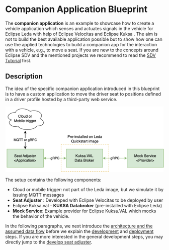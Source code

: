 # Companion Application Blueprint

The **companion application** is an example to
showcase how to create a vehicle application which senses and actuates signals in the vehicle
for Eclipse Leda with help of Eclipse Velocitas and Eclipse Kuksa
. The aim is not to build the best available application possible but to show how one can use the applied technologies
to build a companion app for the interaction with a vehicle, e.g., to move a seat.
If you are new to the concepts around Eclipse SDV and the mentioned projects
we recommend to read the [SDV Tutorial](https://eclipse-leda.github.io/leda/docs/general-usage/sdv-introduction/) first.

## Description

The idea of the specific companion application introduced in this blueprint is to have a custom application to move the driver seat to positions defined
in a driver profile hosted by a third-party web service.

![Leda Seat Adjuster Use Case](./img/seatadjuster.png)

The setup contains the following components:

- Cloud or mobile trigger: not part of the Leda image, but we simulate it by issuing MQTT messages
- **Seat Adjuster** : Developed with Eclipse Velocitas to be deployed by user
- Eclipse Kuksa.val - **KUKSA Databroker** (pre-installed with Eclipse Leda)
- **Mock Service**: Example provider for Eclipse Kuksa.VAL which mocks the behavior of the vehicle.

In the following paragraphs, we next introduce the [architecture and the assumed data flow](./architecture-seat-adjuster.md)
before we explain the [development](./develop-seat-adjuster.md) and [deployment](./deploy-seat-adjuster.md) steps.
If you are more interested in the general development steps, you may directly jump to the [develop seat adjuster](./develop-seat-adjuster.md).
